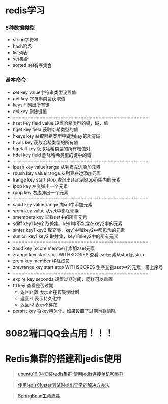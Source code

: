 # redis学习

### 5种数据类型

* string字符串
* hash哈希
* list列表
* set集合
* sorted set有序集合

### 基本命令

+ set key value字符串类型设置值
+ get key 字符串类型获取值
+ keys * 列出所有键
+ del key 删除键值
+ ==============================================
+ hset key field value 设置哈希类型的键，域，值
+ hget key field 获取哈希类型的值
+ hkeys key 获取哈希类型中键为key的所有域
+ hvals key 获取哈希类型的所有值
+ hgetall key 获取哈希类型的所有域值对
+ hdel key field 删除哈希类型的键中的域
+ ==============================================
+ lpush key value|range 从列表左边添加元素
+ rpush key value|range 从列表右边添加元素
+ lrange key start stop 查询出start到stop范围内的元素
+ lpop key 左变弹出一个元素
+ rpop key 右边弹出一个元素
+ ==============================================
+ sadd key value|range 向set中添加元素
+ srem key value 从set中移除元素
+ smembers key 查看set中的所有元素
+ sdiff key1 key2 取差集，key1中不包含在key2中的元素
+ sinter key1 key2 取交集，key1中和key2中都包含的元素
+ sunion key1 key2 取并集，key1和key2中的所有元素
+ ==============================================
+ zadd key [score member] 添加zset元素
+ zrange key start stop WITHSCORES 查看zset元素从start到stop
+ zrem key member 移除成员
+ zrevrange key start stop WITHSCORES 倒序查看zset中的元素，带上序号
+ ==============================================
+ expire key seconds 设置过期时间，同样可以重置
+ ttl key 查看是否过期
    * 返回正数 表示正在过期倒计时
    * 返回-1 表示持久化中
    * 返回-2 表示不存在
+ persist key 将key持久化，如果设置了过期也将清除

# 8082端口QQ会占用！！！

# Redis集群的搭建和jedis使用

> [ubuntu16.04安装redis集群](https://blog.csdn.net/u014230881/article/details/71123494)
> [使用jedis连接单机和集群](https://www.cnblogs.com/webyyq/p/8934289.html)

> [使用jedisCluster测试时抛出异常的解决方办法](https://www.cnblogs.com/syq816/p/9011354.html)

> [SpringBean生命周期](https://blog.csdn.net/lisongjia123/article/details/52091013)
